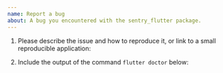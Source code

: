 ```yaml
---
name: Report a bug
about: A bug you encountered with the sentry_flutter package.
---
```


<!-- Continue to report a bug on the **Sentry Flutter SDK**.
For bug reports for the core sentry package, please use the the sentry-dart issue tracker:
http://github.com/getsentry/sentry-dart/issues  -->

1. Please describe the issue and how to reproduce it, or link to a small reproducible application:




2. Include the output of the command `flutter doctor` below:

```sh



```
